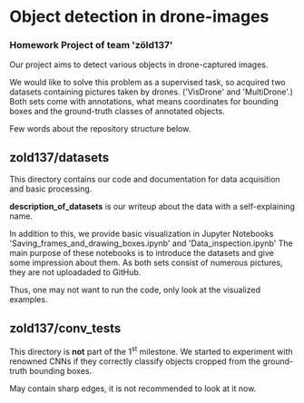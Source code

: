 # Object detection in drone-images
### Homework Project of team 'zöld137'

Our project aims to detect various objects in drone-captured images.

We would like to solve this problem as a supervised task, so acquired two datasets containing pictures taken by drones. ('VisDrone' and 'MultiDrone'.)
Both sets come with annotations, what means coordinates for bounding boxes and the ground-truth classes of annotated objects.

Few words about the repository structure below.

## zold137/datasets

This directory contains our code and documentation for data acquisition and basic processing.

__description_of_datasets__ is our writeup about the data with a self-explaining name.

In addition to this, we provide basic visualization in Jupyter Notebooks 'Saving_frames_and_drawing_boxes.ipynb' and 'Data_inspection.ipynb'
The main purpose of these notebooks is to introduce the datasets and give some impression about them. As both sets consist of numerous pictures, they are not uploadaded to GitHub. 

Thus, one may not want to run the code, only look at the visualized examples.

## zold137/conv_tests

This directory is __not__ part of the 1<sup>st</sup> milestone. We started to experiment with renowned CNNs if they correctly classify objects cropped from the ground-truth bounding boxes. 

May contain sharp edges, it is not recommended to look at it now.


